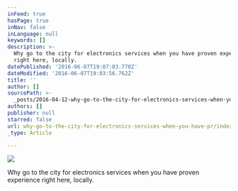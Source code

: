```yaml
---
inFeed: true
hasPage: true
inNav: false
inLanguage: null
keywords: []
description: >-
  Why go to the city for electronics services when you have proven experience
  right here, locally. 
datePublished: '2016-06-07T19:07:03.770Z'
dateModified: '2016-06-07T19:03:56.762Z'
title: ''
author: []
sourcePath: >-
  _posts/2016-04-12-why-go-to-the-city-for-electronics-services-when-you-have-pr.md
authors: []
publisher: null
starred: false
url: why-go-to-the-city-for-electronics-services-when-you-have-pr/index.html
_type: Article

---
```

![](https://the-grid-user-content.s3-us-west-2.amazonaws.com/b9e0f085-5e2b-4bab-9807-9ad8db1d31f9.png)

Why go to the city for electronics services when you have proven experience right here, locally.